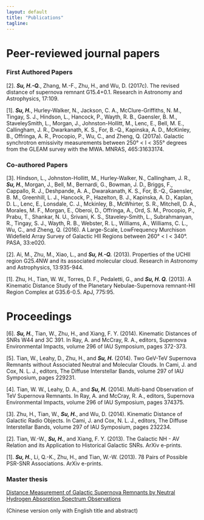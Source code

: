 ```yaml
---                               
layout: default
title: "Publications"
tagline: 
---
```


# Peer-reviewed journal papers
### First Authored Papers

[2]. ***Su, H.-Q.***, Zhang, M.-F., Zhu, H., and Wu, D. (2017c). The revised distance of supernova remnant G15.4+0.1. Research in Astronomy and Astrophysics, 17:109.

[1]. ***Su, H.***, Hurley-Walker, N., Jackson, C. A., McClure-Griffiths, N. M., Tingay, S. J., Hindson, L., Hancock, P., Wayth, R. B., Gaensler, B. M., StaveleySmith, L., Morgan, J., Johnston-Hollitt, M., Lenc, E., Bell, M. E., Callingham, J. R., Dwarkanath, K. S., For, B.-Q., Kapinska, A. D., McKinley, B., Offringa, A. R., Procopio, P., Wu, C., and Zheng, Q. (2017a). Galactic synchrotron emissivity measurements between 250° < l < 355° degrees from the GLEAM survey with the MWA. MNRAS, 465:31633174. 

### Co-authored Papers

[3]. Hindson, L., Johnston-Hollitt, M., Hurley-Walker, N., Callingham, J. R., ***Su, H.***, Morgan, J., Bell, M., Bernardi, G., Bowman, J. D., Briggs, F., Cappallo, R. J., Deshpande, A. A., Dwarakanath, K. S., For, B.-Q., Gaensler, B. M., Greenhill, L. J., Hancock, P., Hazelton, B. J., Kapinska, A. D., Kaplan, D. L., Lenc, E., Lonsdale, C. J., Mckinley, B., McWhirter, S. R., Mitchell, D. A., Morales, M. F., Morgan, E., Oberoi, D., Offringa, A., Ord, S. M., Procopio, P., Prabu, T., Shankar, N. U., Srivani, K. S., Staveley-Smith, L., Subrahmanyan, R., Tingay, S. J., Wayth, R. B., Webster, R. L., Williams, A., Williams, C. L., Wu, C., and Zheng, Q. (2016). A Large-Scale, LowFrequency Murchison Widefield Array Survey of Galactic HII Regions between 260° < l < 340°. PASA, 33:e020.

[2]. Ai, M., Zhu, M., Xiao, L., and ***Su, H.-Q.*** (2013). Properties of the UCHII
region G25.4NW and its associated molecular cloud. Research in Astronomy and Astrophysics, 13:935-944.

[1]. Zhu, H., Tian, W. W., Torres, D. F., Pedaletti, G., and ***Su, H. Q.*** (2013). A
Kinematic Distance Study of the Planetary Nebulae-Supernova remnant-HII
Region Complex at G35.6-0.5. ApJ, 775:95.

# Proceedings

[6]. ***Su, H.***, Tian, W., Zhu, H., and Xiang, F. Y. (2014). Kinematic Distances of SNRs W44 and 3C 391. In Ray, A. and McCray, R. A., editors, Supernova Environmental Impacts, volume 296 of IAU Symposium, pages 372-373.

[5]. Tian, W., Leahy, D., Zhu, H., and ***Su, H.*** (2014). Two GeV-TeV Supernova Remnants without Associated Neutral and Molecular Clouds. In Cami, J. and Cox, N. L. J., editors, The Diffuse Interstellar Bands, volume 297 of IAU Symposium, pages 229231.

[4]. Tian, W. W., Leahy, D. A., and ***Su, H.*** (2014). Multi-band Observation of TeV Supernova Remnants. In Ray, A. and McCray, R. A., editors, Supernova Environmental Impacts, volume 296 of IAU Symposium, pages 374375.

[3]. Zhu, H., Tian, W., ***Su, H.***, and Wu, D. (2014). Kinematic Distance of Galactic Radio Objects. In Cami, J. and Cox, N. L. J., editors, The Diffuse Interstellar Bands, volume 297 of IAU Symposium, pages 232234.

[2]. Tian, W.-W., ***Su, H.***, and Xiang, F. Y. (2013). The Galactic NH - AV Relation and its Application to Historical Galactic SNRs. ArXiv e-prints.

[1]. ***Su, H.***, Li, Q.-K., Zhu, H., and Tian, W.-W. (2013). 78 Pairs of Possible PSR-SNR Associations. ArXiv e-prints.


### Master thesis

[Distance Measurement of Galactic Supernova Remnants by Neutral Hydrogen Absorption Spectrum Observations](/doc/these_master.pdf)

(Chinese version only with English title and abstract)
